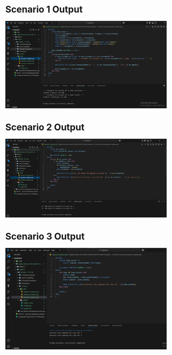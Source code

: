 # Scenario 1 Output 

![alt text](image.png)

# Scenario 2 Output 

![alt text](image-1.png)

# Scenario 3 Output 

![alt text](image-2.png)